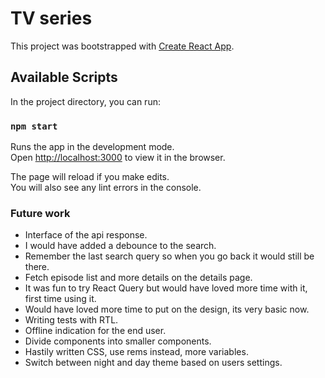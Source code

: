 # TV series

This project was bootstrapped with [Create React App](https://github.com/facebook/create-react-app).

## Available Scripts

In the project directory, you can run:

### `npm start`

Runs the app in the development mode.\
Open [http://localhost:3000](http://localhost:3000) to view it in the browser.

The page will reload if you make edits.\
You will also see any lint errors in the console.

### Future work

- Interface of the api response.
- I would have added a debounce to the search. 
- Remember the last search query so when you go back it would still be there. 
- Fetch episode list and more details on the details page. 
- It was fun to try React Query but would have loved more time with it, first time using it. 
- Would have loved more time to put on the design, its very basic now. 
- Writing tests with RTL.
- Offline indication for the end user.
- Divide components into smaller components.
- Hastily written CSS, use rems instead, more variables.
- Switch between night and day theme based on users settings.
